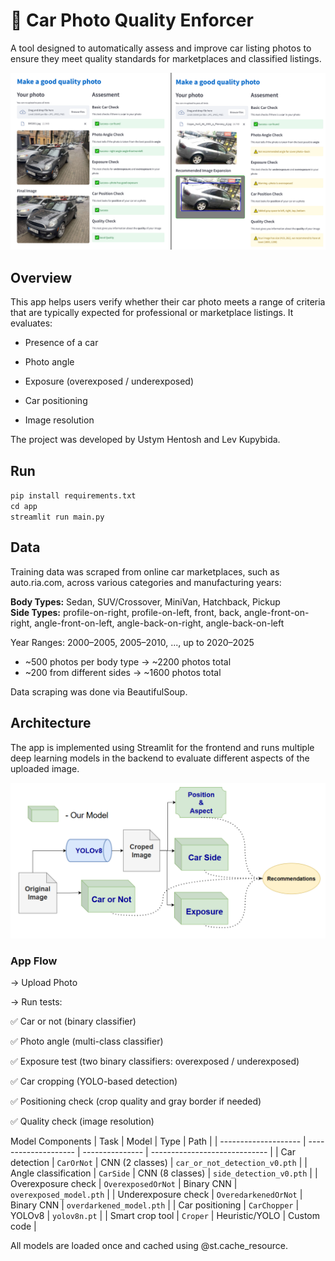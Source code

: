 # 🚗 Car Photo Quality Enforcer
A tool designed to automatically assess and improve car listing photos to ensure they meet quality standards for marketplaces and classified listings.

![alt text](images/example.png)


## Overview
This app helps users verify whether their car photo meets a range of criteria that are typically expected for professional or marketplace listings. It evaluates:

- Presence of a car

- Photo angle

- Exposure (overexposed / underexposed)

- Car positioning

- Image resolution

The project was developed by Ustym Hentosh and Lev Kupybida.

## Run
`pip install requirements.txt` <br>
`cd app` <br>
`streamlit run main.py` <br>


## Data
Training data was scraped from online car marketplaces, such as auto.ria.com, across various categories and manufacturing years:

**Body Types:** Sedan, SUV/Crossover, MiniVan, Hatchback, Pickup<br>
**Side Types:** profile-on-right, profile-on-left, front, back, angle-front-on-right,  angle-front-on-left,  angle-back-on-right, angle-back-on-left

Year Ranges: 2000–2005, 2005–2010, ..., up to 2020–2025

- ~500 photos per body type → ~2200 photos total
- ~200 from different sides → ~1600 photos total

Data scraping was done via BeautifulSoup.

## Architecture
The app is implemented using Streamlit for the frontend and runs multiple deep learning models in the backend to evaluate different aspects of the uploaded image.

![alt text](images/image.png)


### App Flow

-> Upload Photo

-> Run tests:

✅ Car or not (binary classifier)

✅ Photo angle (multi-class classifier)

✅ Exposure test (two binary classifiers: overexposed / underexposed)

✅ Car cropping (YOLO-based detection)

✅ Positioning check (crop quality and gray border if needed)

✅ Quality check (image resolution)

Model Components
| Task                 | Model                | Type            | Path                          |
| -------------------- | -------------------- | --------------- | ----------------------------- |
| Car detection        | `CarOrNot`           | CNN (2 classes) | `car_or_not_detection_v0.pth` |
| Angle classification | `CarSide`            | CNN (8 classes) | `side_detection_v0.pth`       |
| Overexposure check   | `OverexposedOrNot`   | Binary CNN      | `overexposed_model.pth`       |
| Underexposure check  | `OveredarkenedOrNot` | Binary CNN      | `overdarkened_model.pth`      |
| Car positioning      | `CarChopper`         | YOLOv8          | `yolov8n.pt`                  |
| Smart crop tool      | `Croper`             | Heuristic/YOLO  | Custom code                   |


All models are loaded once and cached using @st.cache_resource.